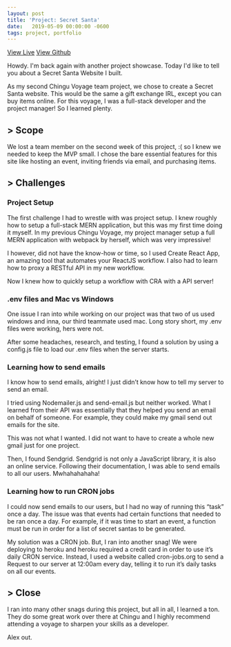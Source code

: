 ```yaml
---
layout: post
title: 'Project: Secret Santa'
date:   2019-05-09 00:00:00 -0600
tags: project, portfolio
---
```

<a class="btn btn-danger" href="https://secret-santa-13.herokuapp.com">View Live</a>
<a class="btn" href="https://github.com/chingu-voyage7/Bears-Team-13">View Github</a>

Howdy. I'm back again with another project showcase. Today I'd like to tell you about a Secret Santa Website I built.

As my second Chingu Voyage team project, we chose to create a Secret Santa website. This would be the same a gift exchange IRL, except you can buy items online. For this voyage, I was a full-stack developer and the project manager! So I learned plenty.

## > Scope
We lost a team member on the second week of this project, :( so I knew we needed to keep the MVP small. I chose the bare essential features for this site like hosting an event, inviting friends via email, and purchasing items.

## > Challenges
### Project Setup
The first challenge I had to wrestle with was project setup. I knew roughly how to setup a full-stack MERN application, but this was my first time doing it myself. In my previous Chingu Voyage, my project manager setup a full MERN application with webpack by herself, which was very impressive!

I however, did not have the know-how or time, so I used Create React App, an amazing tool that automates your ReactJS workflow. I also had to learn how to proxy a RESTful API in my new workflow.

Now I knew how to quickly setup a workflow with CRA with a API server!

### .env files and Mac vs Windows
One issue I ran into while working on our project was that two of us used windows and inna, our third teammate used mac. Long story short, my .env files were working, hers were not.

After some headaches, research, and testing, I found a solution by using a config.js file to load our .env files when the server starts.

### Learning how to send emails
I know how to send emails, alright! I just didn’t know how to tell my server to send an email.

I tried using Nodemailer.js and send-email.js but neither worked. What I learned from their API was essentially that they helped you send an email on behalf of someone. For example, they could make my gmail send out emails for the site.

This was not what I wanted. I did not want to have to create a whole new gmail just for one project.

Then, I found Sendgrid. Sendgrid is not only a JavaScript library, it is also an online service. Following their documentation, I was able to send emails to all our users. Mwhahahahaha!

### Learning how to run CRON jobs
I could now send emails to our users, but I had no way of running this “task” once a day. The issue was that events had certain functions that needed to be ran once a day. For example, if it was time to start an event, a function must be run in order for a list of secret santas to be generated.

My solution was a CRON job. But, I ran into another snag! We were deploying to heroku and heroku required a credit card in order to use it’s daily CRON service. Instead, I used a website called cron-jobs.org to send a Request to our server at 12:00am every day, telling it to run it’s daily tasks on all our events.

## > Close
I ran into many other snags during this project, but all in all, I learned a ton. They do some great work over there at Chingu and I highly recommend attending a voyage to sharpen your skills as a developer.

Alex out.